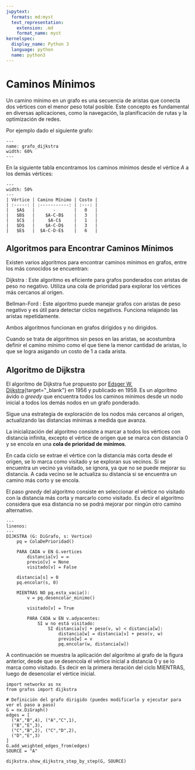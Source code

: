 ```yaml
---
jupytext:
  formats: md:myst
  text_representation:
    extension: .md
    format_name: myst
kernelspec:
  display_name: Python 3
  language: python
  name: python3
---
```


# Caminos Mínimos

Un camino mínimo en un grafo es una secuencia de aristas que conecta dos vértices con el menor peso total posible. Este concepto es fundamental en diversas aplicaciones, como la navegación, la planificación de rutas y la optimización de redes.

Por ejemplo dado el siguiente grafo:

```{figure} ../assets/images/grafo_dijkstra.png
---
name: grafo_dijkstra
width: 60%
---
```

En la siguiente tabla encontramos los caminos mínimos desde el vértice $A$ a los demás vértices:

```{table}
---
width: 50%
---
| Vértice | Camino Mínimo | Costo |
| :-----: | :-----------: | :---: |
|   $A$   |       -       |   0   |
|   $B$   |    $A-C-B$    |   3   |
|   $C$   |     $A-C$     |   1   |
|   $D$   |    $A-C-D$    |   3   |
|   $E$   |  $A-C-D-E$    |   6   |
```

## Algoritmos para Encontrar Caminos Mínimos

Existen varios algoritmos para encontrar caminos mínimos en grafos, entre los más conocidos se encuentran:

  Dijkstra
  : Este algoritmo es eficiente para grafos ponderados con aristas de peso no negativo. Utiliza una cola de prioridad para explorar los vértices más cercanos al origen.

Bellman-Ford
: Este algoritmo puede manejar grafos con aristas de peso negativo y es útil para detectar ciclos negativos. Funciona relajando las aristas repetidamente.

Ambos algoritmos funcionan en grafos dirigidos y no dirigidos.

Cuando se trata de algoritmos sin pesos en las aristas, se acostumbra definir el camino mínimo como el que tiene la menor cantidad de aristas, lo que se logra asigando un costo de 1 a cada arista.

## Algoritmo de Dijkstra

El algoritmo de Dijkstra fue propuesto por [Edsger W. Dijkstra](https://es.wikipedia.org/wiki/Edsger_Dijkstra){target="_blank"} en 1956 y publicado en 1959. Es un algoritmo ávido o *greedy* que encuentra todos los caminos mínimos desde un nodo inicial a todos los demás nodos en un grafo ponderado.

Sigue una estrategia de exploración de los nodos más cercanos al origen, actualizando las distancias mínimas a medida que avanza. 

La inicialización del algoritmo consiste a marcar a todos los vértices con distancia infinita, excepto el vértice de origen que se marca con distancia 0 y se encola en una **cola de prioridad de mínimos**.

En cada ciclo se extrae el vértice con la distancia más corta desde el origen, se lo marca como visitado y se exploran sus vecinos. Si se encuentra un vecino ya visitado, se ignora, ya que no se puede mejorar su distancia. A cada vecino se le actualiza su distancia si se encuentra un camino más corto y se encola.

El paso *greedy* del algoritmo consiste en seleccionar el vértice no visitado con la distancia más corta y marcarlo como visitado. Es decir el algoritmo considera que esa distancia no se podrá mejorar por ningún otro camino alternativo.

```{code-block}
---
linenos:
---
DIJKSTRA (G: DiGrafo, s: Vertice)
    pq = ColaDePrioridad()

    PARA CADA v EN G.vertices
        distancia[v] = ∞
        previo[v] = None
        visitado[v] = False

    distancia[s] = 0
    pq.encolar(s, 0)

    MIENTRAS NO pq.esta_vacia():
        v = pq.desencolar_minimo() 

        visitado[v] = True

        PARA CADA w EN v.adyacentes:
            SI w no está visitado:
                SI distancia[v] + peso(v, w) < distancia[w]:
                    distancia[w] = distancia[v] + peso(v, w)
                    previo[w] = v
                    pq.encolar(w, distancia[w])
```

A continuación se muestra la aplicación del algoritmo al grafo de la figura anterior, desde que se desencola el vértice inicial a distancia 0 y se lo marca como visitado. Es decir en la primera iteración del ciclo MIENTRAS, luego de desencolar el vértice inicial.

```{code-cell} python
import networkx as nx
from grafos import dijkstra

# Definición del grafo dirigido (puedes modificarlo y ejecutar para ver el paso a paso)
G = nx.DiGraph()
edges = [
  ("A","B",4), ("A","C",1),
  ("B","E",3), 
  ("C","B",2), ("C","D",2),
  ("D","E",3)
]
G.add_weighted_edges_from(edges)
SOURCE = "A"

dijkstra.show_dijkstra_step_by_step(G, SOURCE)
```
